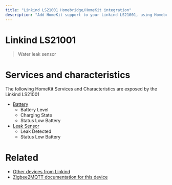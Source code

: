 ```yaml
---
title: "Linkind LS21001 Homebridge/HomeKit integration"
description: "Add HomeKit support to your Linkind LS21001, using Homebridge, Zigbee2MQTT and homebridge-z2m."
---
```

<!---
This file has been GENERATED using src/docgen/docgen.ts
DO NOT EDIT THIS FILE MANUALLY!
-->
# Linkind LS21001
> Water leak sensor


# Services and characteristics
The following HomeKit Services and Characteristics are exposed by
the Linkind LS21001

* [Battery](../../battery.md)
  * Battery Level
  * Charging State
  * Status Low Battery
* [Leak Sensor](../../sensors.md)
  * Leak Detected
  * Status Low Battery


# Related
* [Other devices from Linkind](../index.md#linkind)
* [Zigbee2MQTT documentation for this device](https://www.zigbee2mqtt.io/devices/LS21001.html)